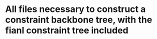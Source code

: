 # All files necessary to construct a constraint backbone tree, with the fianl constraint tree included
